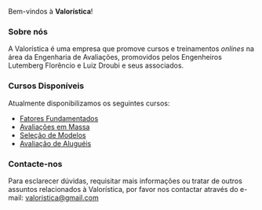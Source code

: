 Bem-vindos à **Valorística**!

### Sobre nós

A Valorística é uma empresa que promove cursos e treinamentos *onlines* na
área da Engenharia de Avaliações, promovidos pelos Engenheiros Lutemberg 
Florêncio e Luiz Droubi e seus associados.

### Cursos Disponíveis

Atualmente disponibilizamos os seguintes cursos:

- [Fatores Fundamentados](https://valoristica.github.io/Fatores/)
- [Avaliações em Massa](https://valoristica.github.io/AvaliacaoMassa)
- [Seleção de Modelos](https://valoristica.github.io/SelecaoModelos)
- [Avaliação de Aluguéis](https://valoristica.github.io/Alugueis/)

### Contacte-nos

Para esclarecer dúvidas, requisitar mais informações ou tratar de outros
assuntos relacionados à Valorística, por favor nos contactar através do e-mail:
[valoristica@gmail.com](valoristica@gmail.com)